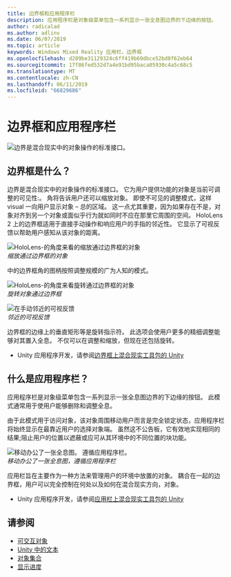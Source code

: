 ```yaml
---
title: 边界框和应用程序栏
description: 应用程序栏是对象级菜单包含一系列显示一张全息图边界的下边缘的按钮。
author: radicalad
ms.author: adlinv
ms.date: 06/07/2019
ms.topic: article
keywords: Windows Mixed Reality 应用栏，边界框
ms.openlocfilehash: d289be31129324c6ff419b69dbce52bd8f62eb64
ms.sourcegitcommit: 17f86fed532d7a4e91bd95baca05930c4a5c68c5
ms.translationtype: MT
ms.contentlocale: zh-CN
ms.lasthandoff: 06/11/2019
ms.locfileid: "66829686"
---
```

# <a name="bounding-box-and-app-bar"></a>边界框和应用程序栏
![边界是混合现实中的对象操作的标准接口。](images/640px-boundingbox-hero.jpg)<br>

## <a name="what-is-the-bounding-box"></a>边界框是什么？

边界是混合现实中的对象操作的标准接口。 它为用户提供功能的对象是当前可调整的可见性:。 角将告诉用户还可以缩放对象。 即使不可见的调整模式，这样 visual 一向用户显示对象 – 总的区域。 这一点尤其重要，因为如果存在不是，对象对齐到另一个对象或面似乎行为就如同时不应在那里它周围的空间。 HoloLens 2 上的边界框适用于直接手动操作和响应用户的手指的邻近性。 它显示了可视反馈以帮助用户感知从该对象的距离。 

![HoloLens-的角度来看的缩放通过边界框的对象](images/HoloLens2_BoundingBox.gif)<br>
*缩放通过边界框的对象*

中的边界框角的图柄按照调整规模的广为人知的模式。 

![HoloLens-的角度来看旋转通过边界框的对象](images/HoloLens2_BoundingBox_Rotate.gif)<br>
*旋转对象通过边界框*


![在手动邻近的可视反馈](images/HoloLens2_Proximity.gif)<br>
*邻近的可视反馈*

边界框的边缘上的垂直矩形等是旋转指示符。 此选项会使用户更多的精细调整能够对其置入全息。 不仅可以在调整和缩放，但现在还包括旋转。

* Unity 应用程序开发，请参阅[边界框上混合现实工具包的 Unity](https://microsoft.github.io/MixedRealityToolkit-Unity/Documentation/README_BoundingBox.html)



## <a name="what-is-the-app-bar"></a>什么是应用程序栏？

应用程序栏是对象级菜单包含一系列显示一张全息图边界的下边缘的按钮。 此模式通常用于使用户能够删除和调整全息。

由于此模式用于访问对象，该对象周围移动用户而言是完全锁定状态，应用程序栏将始终显示在最靠近用户的选择对象端。 虽然这不公告板，它有效地实现相同的结果;阻止用户的位置以遮蔽或应可从其环境中的不同位置的块功能。

![移动办公了一张全息图。 遵循应用程序栏。](images/HoloLens2_AppBarFollowing.gif)<br>
*移动办公了一张全息图，遵循应用程序栏*

应用栏旨在主要作为一种方法来管理用户的环境中放置的对象。 耦合在一起的边界框，用户可以完全控制在何处以及如何在混合现实方向，对象。

* Unity 应用程序开发，请参阅[应用栏上混合现实工具包的 Unity](https://microsoft.github.io/MixedRealityToolkit-Unity/Documentation/README_AppBar.html)

## <a name="see-also"></a>请参阅
* [可交互对象](interactable-object.md)
* [Unity 中的文本](text-in-unity.md)
* [对象集合](object-collection.md)
* [显示进度](progress.md)

